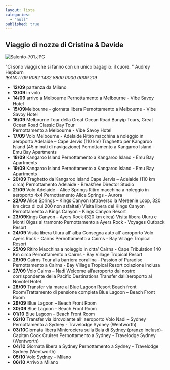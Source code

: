 ```yaml
---
layout: lista
categories: 
  - "null"
published: true
---
```



## Viaggio di nozze di Cristina & Davide


![Salento-701.JPG]({{site.baseurl}}/images/Salento-701.JPG)


<div class="citazione">
"Ci sono viaggi che si fanno con un unico bagaglio: il cuore. "
<span style="text-align:rigt">Audrey Hepburn</span>
 </div>

<address>
 IBAN: IT09 R082 1432 8800 0000 0009 219
</address>


- **12/09** partenza da Milano 
- **13/09** in volo
- **14/09** arrivo a Melbourne 
	Pernottamento a Melbourne - Vibe Savoy Hotel 
- **15/09**Melbourne - giornata libera
	Pernottamento a Melbourne - Vibe Savoy Hotel 
- **16/09** Melbourne 
  Tour della Great Ocean Road 
  Bunyip Tours, Great Ocean Road Classic Day Tour  
  Pernottamento a Melbourne - Vibe Savoy Hotel
- **17/09** Volo Melbourne - Adelaide 
  Ritiro macchina a noleggio in aeroporto
  Adelaide – Cape Jervis  (110 km)
  Traghetto per Kangaroo Island  (45 minuti di navigazione)
  Pernottamento a Kangaroo Island  - Emu Bay Apartments
- **18/09** Kangaroo Island 
  Pernottamento a Kangaroo Island - Emu Bay Apartments
- **19/09** Kangaroo Island 
   Pernottamento a Kangaroo Island - Emu Bay Apartments
- **20/09** Traghetto da Kangaroo Island 
  Cape Jervis – Adelaide (110 km circa) 
  Pernottamento Adelaide - Breakfree Director Studio 
- **21/09** Volo Adelaide – Alice Springs 
  Ritiro macchina a noleggio in aeroporto 4x4 
  Pernottamento Alice Springs - Aurora 
- **22/09** Alice Springs – Kings Canyon (attraverso la Mereenie Loop, 320 km circa di cui 200 non asfaltati) 
  Visita libera del Kings Canyon
  Pernottamento a Kings Canyon - Kings Canyon Resort
- **23/09**Kings Canyon – Ayers Rock (320 km circa)
  Visita libera Uluru  e Monti Olgas al tramonto
  Pernottamento a Ayers Rock - Voyages Outback Resort 
- **24/09** Visita libera Uluru all’ alba 
  Consegna auto all’ aeroporto
  Volo Ayers Rock - Cairns
  Pernottamento a Cairns - Bay Village Tropical Resort
- **25/09** Ritiro Macchina a noleggio in citta’ 
  Cairns - Cape Tribulation 140 Km circa
  Pernottamento a Cairns - Bay Village Tropical Resort
- **26/09** Cairns 
  Tour alla barriera corallina - Passion of Paradise
  Pernottamento a Cairns - Bay Village Tropical Resort colazione inclusa
- **27/09** Volo Cairns – Nadi
  Welcome all’aeroporto dal nostro corrispondente della Pacific Destinations 
  Transfer dall’aeroporto al Novotel Hotel  
- **28/09** Transfer via mare al Blue Lagoon Resort
  Beach front  Room/Trattamento di pensione completa
  Blue Lagoon – Beach Front Room 
- **29/09** Blue Lagoon – Beach Front Room 
- **30/09** Blue Lagoon – Beach Front Room
- **01/10** Blue Lagoon – Beach Front Room
- **02/10** Transfer via idrovolante all’ aeroporto 
  Volo Nadi – Sydney
  Pernottamento a Sydney - Travelodge Sydney (Wentworth)
- **03/10**Giornata libera
  Minicrociera sulla Baia di Sydney (pranzo incluso)-Capitan Cook Cruises 
  Pernottamento a Sydney - Travelodge Sydney (Wentworth)
- **04/10**   Giornata libera a Sydney 
  Pernottamento a Sydney - Travelodge Sydney (Wentworth) 
- **05/10** Volo Sydney – Milano
- **06/10** Arrivo a Milano

